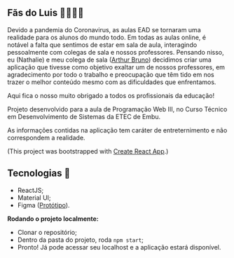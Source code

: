 ## Fãs do Luis 👨🏽‍💻💙

Devido a pandemia do Coronavirus, as aulas EAD se tornaram uma realidade para os alunos do mundo todo. Em todas as aulas online, é notável a falta que sentimos de estar em sala de aula, interagindo pessoalmente com colegas de sala e nossos professores. Pensando nisso, eu (Nathalie) e meu colega de sala ([Arthur Bruno](https://github.com/arthurBruno "GitHub do Arthur")) decidimos criar uma aplicação que tivesse como objetivo exaltar um de nossos professores, em agradecimento por todo o trabalho e preocupação que têm tido em nos trazer o melhor conteúdo mesmo com as dificuldades que enfrentamos. 

Aqui fica o nosso muito obrigado a todos os profissionais da educação!

Projeto desenvolvido para a aula de Programação Web III, no Curso Técnico em Desenvolvimento de Sistemas da ETEC de Embu.

As informações contidas na aplicação tem caráter de entreternimento e não correspondem a realidade. 

(This project was bootstrapped with [Create React App](https://github.com/facebook/create-react-app).)

## Tecnologias 🤖 
 - ReactJS;
 - Material UI;
 - Figma ([Protótipo](https://www.figma.com/file/uhZ5iXpacpX5xACwahq6Z8/F%C3%A3s-do-Luis?node-id=24%3A1 "Projeto no Figma")).
 
**Rodando o projeto localmente:**
  - Clonar o repositório;
  - Dentro da pasta do projeto, roda `npm start`;
  - Pronto! Já pode acessar seu localhost e a aplicação estará disponível.
